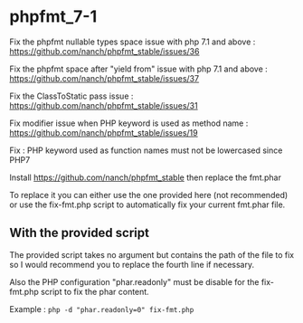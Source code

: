 # phpfmt_7-1

Fix the phpfmt nullable types space issue with php 7.1 and above : https://github.com/nanch/phpfmt_stable/issues/36

Fix the phpfmt space after "yield from" issue with php 7.1 and above : https://github.com/nanch/phpfmt_stable/issues/37

Fix the ClassToStatic pass issue : https://github.com/nanch/phpfmt_stable/issues/31

Fix modifier issue when PHP keyword is used as method name : https://github.com/nanch/phpfmt_stable/issues/19

Fix : PHP keyword used as function names must not be lowercased since PHP7



Install https://github.com/nanch/phpfmt_stable then replace the fmt.phar

To replace it you can either use the one provided here (not recommended) or use the fix-fmt.php script to automatically fix your current fmt.phar file.

## With the provided script
The provided script takes no argument but contains the path of the file to fix so I would recommend you to replace the fourth line if necessary.

Also the PHP configuration "phar.readonly" must be disable for the fix-fmt.php script to fix the phar content.

Example :
`php -d "phar.readonly=0" fix-fmt.php`
